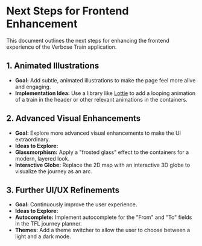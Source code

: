 # Next Steps for Frontend Enhancement

This document outlines the next steps for enhancing the frontend experience of the Verbose Train application.

## 1. Animated Illustrations

- **Goal:** Add subtle, animated illustrations to make the page feel more alive and engaging.
- **Implementation Idea:** Use a library like [Lottie](https://lottiefiles.com/) to add a looping animation of a train in the header or other relevant animations in the containers.

## 2. Advanced Visual Enhancements

- **Goal:** Explore more advanced visual enhancements to make the UI extraordinary.
- **Ideas to Explore:**
- **Glassmorphism:** Apply a "frosted glass" effect to the containers for a modern, layered look.
- **Interactive Globe:** Replace the 2D map with an interactive 3D globe to visualize the journey as an arc.

## 3. Further UI/UX Refinements

- **Goal:** Continuously improve the user experience.
- **Ideas to Explore:**
- **Autocomplete:** Implement autocomplete for the "From" and "To" fields in the TFL journey planner.
- **Themes:** Add a theme switcher to allow the user to choose between a light and a dark mode.
